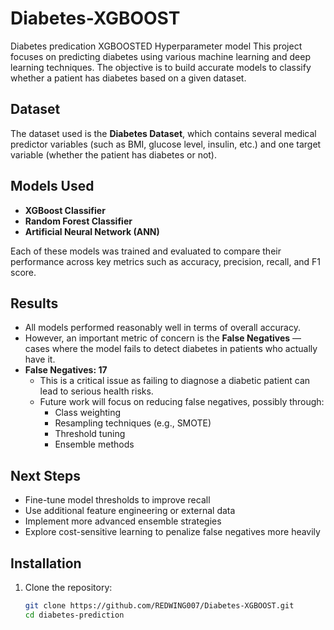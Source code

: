# Diabetes-XGBOOST
Diabetes predication  XGBOOSTED Hyperparameter model
This project focuses on predicting diabetes using various machine learning and deep learning techniques. The objective is to build accurate models to classify whether a patient has diabetes based on a given dataset.

## Dataset

The dataset used is the **Diabetes Dataset**, which contains several medical predictor variables (such as BMI, glucose level, insulin, etc.) and one target variable (whether the patient has diabetes or not).

## Models Used

- **XGBoost Classifier**
- **Random Forest Classifier**
- **Artificial Neural Network (ANN)**

Each of these models was trained and evaluated to compare their performance across key metrics such as accuracy, precision, recall, and F1 score.

## Results

- All models performed reasonably well in terms of overall accuracy.
- However, an important metric of concern is the **False Negatives** — cases where the model fails to detect diabetes in patients who actually have it.
- **False Negatives: 17**
  - This is a critical issue as failing to diagnose a diabetic patient can lead to serious health risks.
  - Future work will focus on reducing false negatives, possibly through:
    - Class weighting
    - Resampling techniques (e.g., SMOTE)
    - Threshold tuning
    - Ensemble methods

## Next Steps

- Fine-tune model thresholds to improve recall
- Use additional feature engineering or external data
- Implement more advanced ensemble strategies
- Explore cost-sensitive learning to penalize false negatives more heavily

## Installation

1. Clone the repository:
   ```bash
   git clone https://github.com/REDWING007/Diabetes-XGBOOST.git
   cd diabetes-prediction
